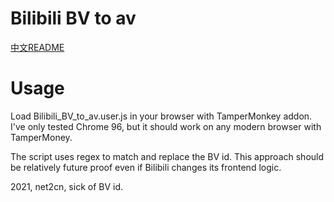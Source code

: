 # Bilibili BV to av

[中文README](README_zh.md)

# Usage
Load Bilibili_BV_to_av.user.js in your browser with TamperMonkey addon. I've only tested Chrome 96, but it should work on any modern browser with TamperMoney.

The script uses regex to match and replace the BV id. This approach should be relatively future proof even if Bilibili changes its frontend logic.

2021, net2cn, sick of BV id.